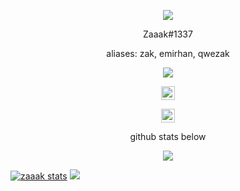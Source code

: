 <p align="center">  
<img src="https://cdn.discordapp.com/attachments/957091144133652480/959281702671372399/roses.gif">
</p>

<p align="center">
Zaaak#1337
  </p>
  
<p align="center">
aliases: zak, emirhan, qwezak
  </p>
<p align="center">
  <img src="[https://discord.c99.nl/widget/theme-5/935521061544554538.png](https://discord.c99.nl/widget/theme-5/935521061544554538.png)">
  </p>
<p align="center">
<a href="https://discord.gg/view">
  <img align="center" alt="cord server" width="22px" src="https://raw.githubusercontent.com/peterthehan/peterthehan/master/assets/discord.svg" />
</a>
<p align="center">
<a href="https://ayo.so/zaaak1337/">
  <img align="center" alt="wocks website" width="22px" src="https://cdn.discordapp.com/attachments/946621309574590524/959287929438613514/geng.gif" />
</a>
<p align="center">
    github stats below
    </p>
    
<p align="center">  
<img src="https://komarev.com/ghpvc/?username=doindrugseveryday&color=grey">
</p>

[![zaaak stats](https://github-readme-stats.vercel.app/api?username=Zaaak1337)](https://github.com/Zaaak1337/github-readme-stats)
![](https://github.com//github-stats/blob/master/generated/languages.svg)
